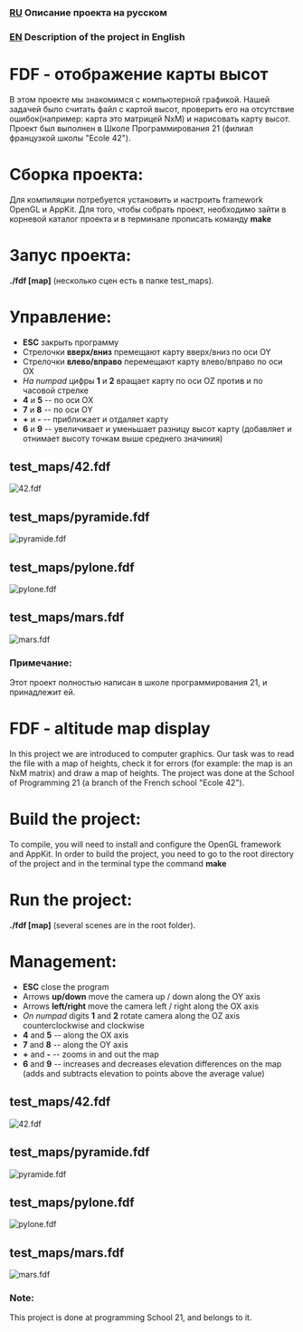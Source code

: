 ### [RU][1] Описание проекта на русском
[1]:  "RU"
### [EN][2] Description of the project in English
[2]:  "EN"

# FDF - отображение карты высот
В этом проекте мы знакомимся с компьютерной графикой. Нашей задачей было считать файл с картой высот,
проверить его на отсутствие ошибок(например: карта это матрицей NxM) и нарисовать карту высот.
Проект был выполнен в Школе Программирования 21 (филиал французкой школы "Ecole 42").

# Сборка проекта:
Для компиляции потребуется установить и настроить framework OpenGL и AppKit. 
Для того, чтобы собрать проект, необходимо зайти в корневой каталог проекта и в терминале прописать команду **make**

# Запус проекта:
**./fdf [map]** (несколько сцен есть в папке test_maps).

# Управление:
* **ESC** закрыть программу
* Стрелочки **вверх/вниз** премещают карту вверх/вниз по оси OY
* Стрелочки **влево/вправо** перемещают карту влево/вправо по оси OX
* *На numpad* цифры **1** и **2** вращает карту по оси OZ против и по часовой стрелке
* **4** и **5** -- по оси ОX
* **7** и **8** -- по оси ОY
* **+** и **-** -- приближает и отдаляет карту
* **6** и **9** -- увеличивает и уменьшает разницу высот карту (добавляет и отнимает высоту точкам выше среднего значиния) 

## test_maps/42.fdf
![42.fdf](https://github.com/udraugr/fdf/raw/master/./42.png)

## test_maps/pyramide.fdf
![pyramide.fdf](https://github.com/udraugr/fdf/raw/master/./pyramide.png)

## test_maps/pylone.fdf
![pylone.fdf](https://github.com/udraugr/fdf/raw/master/./pylone.png)

## test_maps/mars.fdf
![mars.fdf](https://github.com/udraugr/fdf/raw/master/./mars.png)

### Примечание:
Этот проект полностью написан в школе программирования 21, и принадлежит ей.


#  FDF - altitude map display
In this project we are introduced to computer graphics. Our task was to read the file with a map of heights,
check it for errors (for example: the map is an NxM matrix) and draw a map of heights.
The project was done at the School of Programming 21 (a branch of the French school "Ecole 42").

# Build the project:
To compile, you will need to install and configure the OpenGL framework and AppKit.
In order to build the project, you need to go to the root directory of the project and in the terminal type the command **make**

# Run the project:
**./fdf [map]** (several scenes are in the root folder).

# Management:
* **ESC** close the program
* Arrows **up/down** move the camera up / down along the OY axis
* Arrows **left/right** move the camera left / right along the OX axis
* *On numpad* digits **1** and **2** rotate camera along the OZ axis counterclockwise and clockwise
* **4** and **5** -- along the OX axis
* **7** and **8** -- along the OY axis
* **+** and **-** -- zooms in and out the map
* **6** and **9** -- increases and decreases elevation differences on the map (adds and subtracts elevation to points above the average value) 

## test_maps/42.fdf
![42.fdf](https://github.com/udraugr/fdf/raw/master/./42.png)

## test_maps/pyramide.fdf
![pyramide.fdf](https://github.com/udraugr/fdf/raw/master/./pyramide.png)

## test_maps/pylone.fdf
![pylone.fdf](https://github.com/udraugr/fdf/raw/master/./pylone.png)

## test_maps/mars.fdf
![mars.fdf](https://github.com/udraugr/fdf/raw/master/./mars.png)

### Note:
This project is done at programming School 21, and belongs to it.
